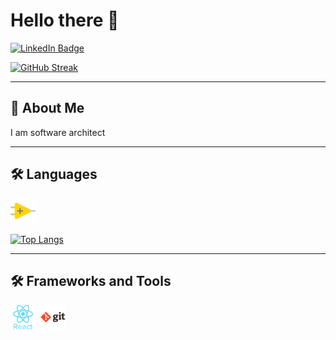 # Hello there 👋

[![LinkedIn Badge](https://img.shields.io/badge/LinkedIn-blue?style=for-the-badge&logo=linkedin&logoColor=white)](https://www.linkedin.com/in/marcin-kusnierz/)

[![GitHub Streak](http://github-readme-streak-stats.herokuapp.com?user=MarcinKusnierz&theme=tokyonight-duo&date_format=%5BY%20%5DM%20j&mode=weekly&exclude_days=Sun%2CSat&fire=EB5454&excludeDaysLabel=EB5454&hide_longest_streak=true)](https://git.io/streak-stats)

---

## 🔭 About Me

I am software architect

---

## :hammer_and_wrench: Languages

<div>
  <img src="https://github.com/devicons/devicon/blob/master/icons/labview/labview-original.svg" title="LabVIEW" alt="LabVIEW" width="40" height="40"/>&nbsp;
</div>

[![Top Langs](https://github-readme-stats.vercel.app/api/top-langs/?username=marcinkusnierz)](https://github.com/anuraghazra/github-readme-stats)

---

## :hammer_and_wrench: Frameworks and Tools

<div>
  <img src="https://github.com/devicons/devicon/blob/master/icons/react/react-original-wordmark.svg" title="React" alt="React" width="40" height="40"/>&nbsp;
  <img src="https://github.com/devicons/devicon/blob/master/icons/git/git-original-wordmark.svg" title="Git" **alt="Git" width="40" height="40"/>
</div>

<!--
https://www.sitepoint.com/github-profile-readme/https://www.sitepoint.com/github-profile-readme/
**MarcinKusnierz/MarcinKusnierz** is a ✨ _special_ ✨ repository because its `README.md` (this file) appears on your GitHub profile.

Here are some ideas to get you started:

- 🔭 I’m currently working on ...
- 🌱 I’m currently learning ...
- 👯 I’m looking to collaborate on ...
- 🤔 I’m looking for help with ...
- 💬 Ask me about ...
- 📫 How to reach me: ...
- 😄 Pronouns: ...
- ⚡ Fun fact: ...
-->
